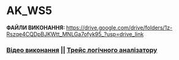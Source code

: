 # AK_WS5

<strong>ФАЙЛИ ВИКОНАННЯ: </strong> https://drive.google.com/drive/folders/1z-Rszqe4CQDpBJKWtt_MNLGa7ofyk95_?usp=drive_link

 
<h3><a href="https://drive.google.com/file/d/1nwaFmgEGyK1DpCOR9kVAw5tN6I8r0V_8/view?usp=drive_link" target="_blank">Відео виконання</a> || <a href="https://drive.google.com/file/d/1QBNSeAppz4Jx39cnnWWfBNYBFqB3NphQ/view?usp=drive_link" target="_blank">Трейс логічного аналізатору</a></h3>
